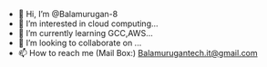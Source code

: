 - 👋 Hi, I’m @Balamurugan-8
- 👀 I’m interested in cloud computing...
- 🌱 I’m currently learning GCC,AWS...
- 💞️ I’m looking to collaborate on ...
- 📫 How to reach me (Mail Box:) Balamurugantech.it@gmail.com

<!---
Balamurugan-8/Balamurugan-8 is a ✨ special ✨ repository because its `README.md` (this file) appears on your GitHub profile.
You can click the Preview link to take a look at your changes.
--->
